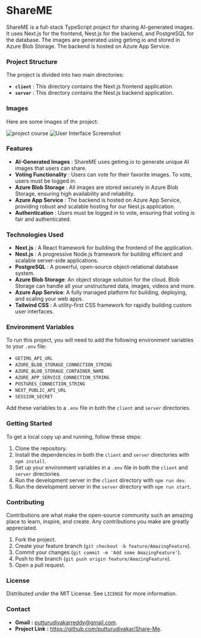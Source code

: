 # ShareME

ShareME is a full-stack TypeScript project for sharing AI-generated images. It uses Next.js for the frontend, Nest.js for the backend, and PostgreSQL for the database. The images are generated using getimg.io and stored in Azure Blob Storage. The backend is hosted on Azure App Service.


### Project Structure

The project is divided into two main directories:

- **`client`** : This directory contains the Next.js frontend application.
- **`server`** : This directory contains the Nest.js backend application.


### Images

Here are some images of the project:

![project course](images/projectdiagram.png)
![User Interface Screenshot](images/ui-screenshot.png)
### Features

- **AI-Generated Images**  : ShareME uses getimg.io to generate unique AI images that users can share.
- **Voting Functionality** : Users can vote for their favorite images. To vote, users must be logged in.
- **Azure Blob Storage**   : All images are stored securely in Azure Blob Storage, ensuring high availability and reliability.
- **Azure App Service**    : The backend is hosted on Azure App Service, providing robust and scalable hosting for our Nest.js 
                             application.
- **Authentication**       : Users must be logged in to vote, ensuring that voting is fair and authenticated.

### Technologies Used

- **Next.js**          : A React framework for building the frontend of the application.
- **Nest.js**          : A progressive Node.js framework for building efficient and scalable server-side applications.
- **PostgreSQL**       : A powerful, open-source object-relational database system.
- **Azure Blob Storage**: An object storage solution for the cloud. Blob Storage can handle all your unstructured data, images, videos and more.
- **Azure App Service**: A fully managed platform for building, deploying, and scaling your web apps.
- **Tailwind CSS**      : A utility-first CSS framework for rapidly building custom user interfaces.

### Environment Variables

To run this project, you will need to add the following environment variables to your `.env` file:

- `GETIMG_API_URL`
- `AZURE_BLOB_STORAGE_CONNECTION_STRING`
- `AZURE_BLOB_STORAGE_CONTAINER_NAME`
- `AZURE_APP_SERVICE_CONNECTION_STRING`
- `POSTGRES_CONNECTION_STRING`
- `NEXT_PUBLIC_API_URL`
- `SESSION_SECRET`

Add these variables to a `.env` file in both the `client` and `server` directories.

### Getting Started

To get a local copy up and running, follow these steps:

1. Clone the repository.
2. Install the dependencies in both the `client` and `server` directories with `npm install`.
3. Set up your environment variables in a `.env` file in both the `client` and `server` directories.
4. Run the development server in the `client` directory with `npm run dev`.
5. Run the development server in the `server` directory with `npm run start`.

### Contributing

Contributions are what make the open-source community such an amazing place to learn, inspire, and create. Any contributions you make are greatly appreciated.

1. Fork the project.
2. Create your feature branch (`git checkout -b feature/AmazingFeature`).
3. Commit your changes (`git commit -m 'Add some AmazingFeature'`).
4. Push to the branch (`git push origin feature/AmazingFeature`).
5. Open a pull request.

### License

Distributed under the MIT License. See `LICENSE` for more information.

### Contact

- **Gmail** **:** putturudivakarreddy@gmail.com.
- **Project Link** **:** https://github.com/putturudivakar/Share-Me.

